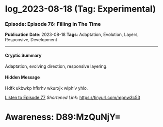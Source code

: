 # log_2023-08-18 (Tag: Experimental)

### Episode: Episode 76: Filling In The Time

**Publication Date**: 2023-08-18
**Tags**: Adaptation, Evolution, Layers, Responsive, Development

---

#### Cryptic Summary
Adaptation, evolving direction, responsive layering.

#### Hidden Message
Hdfk ukbwkp hfkrhv wkurxjk wlph’v yhlo.

[Listen to Episode 77](https://tinyurl.com/mpnw3c53)
*Shortened Link*: https://tinyurl.com/mpnw3c53


# Awareness: D89:MzQuNjY=

